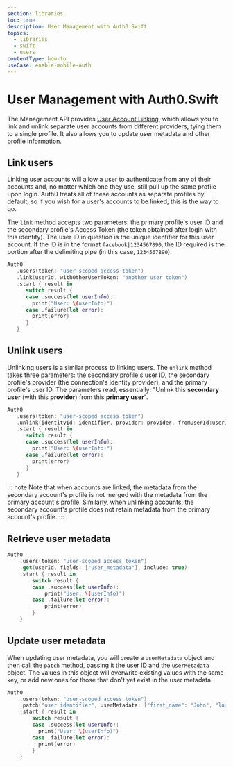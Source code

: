 ```yaml
---
section: libraries
toc: true
description: User Management with Auth0.Swift
topics:
  - libraries
  - swift
  - users
contentType: how-to
useCase: enable-mobile-auth
---
```


# User Management with Auth0.Swift

The Management API provides [User Account Linking](/users/concepts/overview-user-account-linking), which allows you to link and unlink separate user accounts from different providers, tying them to a single profile. It also allows you to update user metadata and other profile information.

## Link users

Linking user accounts will allow a user to authenticate from any of their accounts and, no matter which one they use, still pull up the same profile upon login. Auth0 treats all of these accounts as separate profiles by default, so if you wish for a user's accounts to be linked, this is the way to go.

The `link` method accepts two parameters: the primary profile's user ID and the secondary profile's Access Token (the token obtained after login with this identity). The user ID in question is the unique identifier for this user account. If the ID is in the format `facebook|1234567890`, the ID required is the portion after the delimiting pipe (in this case, `1234567890`).

```swift
Auth0
   .users(token: "user-scoped access token")
   .link(userId, withOtherUserToken: "another user token")
   .start { result in
      switch result {
      case .success(let userInfo):
        print("User: \(userInfo)")
      case .failure(let error):
        print(error)
      }
   }
```

## Unlink users

Unlinking users is a similar process to linking users. The `unlink` method takes three parameters: the secondary profile's user ID, the secondary profile's provider (the connection's identity provider), and the primary profile's user ID.
The parameters read, essentially: "Unlink this **secondary user** (with this **provider**) from this **primary user**".

```swift
Auth0
   .users(token: "user-scoped access token")
   .unlink(identityId: identifier, provider: provider, fromUserId:userId)
   .start { result in
      switch result {
      case .success(let userInfo):
        print("User: \(userInfo)")
      case .failure(let error):
        print(error)
      }
   }
```

::: note
Note that when accounts are linked, the metadata from the secondary account's profile is not merged with the metadata from the primary account's profile. Similarly, when unlinking accounts, the secondary account's profile does not retain metadata from the primary account's profile.
:::

## Retrieve user metadata

```swift
Auth0
    .users(token: "user-scoped access token")
    .get(userId, fields: ["user_metadata"], include: true)
    .start { result in
        switch result {
        case .success(let userInfo):
            print("User: \(userInfo)")
        case .failure(let error):
            print(error)
        }
    }
```

## Update user metadata

When updating user metadata, you will create a `userMetadata` object and then call the `patch` method, passing it the user ID and the `userMetadata` object. The values in this object will overwrite existing values with the same key, or add new ones for those that don't yet exist in the user metadata.

```swift
Auth0
    .users(token: "user-scoped access token")
    .patch("user identifier", userMetadata: ["first_name": "John", "last_name": "Doe"])
    .start { result in
        switch result {
        case .success(let userInfo):
          print("User: \(userInfo)")
        case .failure(let error):
          print(error)
        }
    }
```
